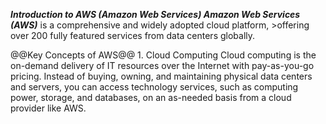 ***Introduction to AWS (Amazon Web Services) Amazon Web Services (AWS)*** is a comprehensive and widely adopted cloud platform, >offering over 200 fully featured services from data centers globally.

@@Key Concepts of AWS@@ 1. Cloud Computing Cloud computing is the on-demand delivery of IT resources over the Internet with pay-as-you-go pricing. Instead of buying, owning, and maintaining physical data centers and servers, you can access technology services, such as computing power, storage, and databases, on an as-needed basis from a cloud provider like AWS.
